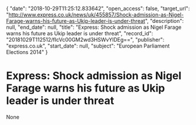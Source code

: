 {
  "date": "2018-10-29T11:25:12.833642", 
  "open_access": false, 
  "target_url": "http://www.express.co.uk/news/uk/455857/Shock-admission-as-Nigel-Farage-warns-his-future-as-Ukip-leader-is-under-threat", 
  "description": null, 
  "end_date": null, 
  "title": "Express: Shock admission as Nigel Farage warns his future as Ukip leader is under threat", 
  "record_id": "20181029T112512/fIcVc00GM2wd3HSWvYlDEg==", 
  "publisher": "express.co.uk", 
  "start_date": null, 
  "subject": "European Parliament Elections 2014"
}

# Express: Shock admission as Nigel Farage warns his future as Ukip leader is under threat

None